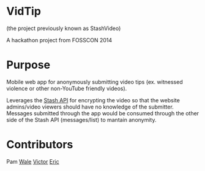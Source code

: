# VidTip 

(the project previously known as StashVideo)

A hackathon project from FOSSCON 2014

# Purpose

Mobile web app for anonymously submitting video tips (ex. witnessed violence or other non-YouTube friendly videos).

Leverages the [Stash API](http://stash.my) for encrypting the video so that the website admins/video viewers should have no knowledge of the submitter. Messages submitted through the app would be consumed through the other side of the Stash API (messages/list) to mantain anonymity.

# Contributors

Pam
[Wale](https://github.com/kopasetik)
[Victor](https://github.com/LabLayers)
[Eric](https://github.com/er2)